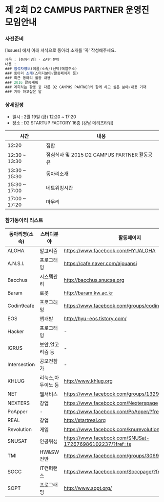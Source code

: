# 제 2회 D2 CAMPUS PARTNER 운영진 모임안내

### 사전준비

[Issues] 에서 아래 서식으로 동아리 소개를 '꼭' 작성해주세요.

```javascript
제목 : [동아리명] - 스터디분야
내용 :
### 참석자정보(이름/소속/(선택)메일주소)
### 동아리 소개(스터디분야/활동페이지 등)
### 최근 동아리 활동 내용
### 2016 활동계획
### 계획하는 활동 중 다른 D2 CAMPUS PARTNER와 함께 하고 싶은 분야/내용 기재
### 기타 하고싶은 말
```

### 상세일정

- 일시 : 2월 19일 (금) 12:20 ~ 17:20
- 장소 : D2 STARTUP FACTORY 16층 (강남 메리츠타워)

시간|내용
---|---
12:20|집합
12:30 ~ 13:30|점심식사 및 2015 D2 CAMPUS PARTNER 활동공유
13:30 ~ 15:30|동아리소개
15:30 ~ 17:00|네트워킹시간
17:00 ~ 17:20|마무리

### 참가동아리 리스트

동아리명(소속)|스터디분야|활동페이지
--------------|----------|----------
ALOHA|알고리즘|https://www.facebook.com/HYUALOHA
A.N.S.I.|프로그래밍|https://cafe.naver.com/ajouansi
Bacchus|시스템관리|http://bacchus.snucse.org
Baram|로봇|http://baram.kw.ac.kr
Codin9cafe|프로그래밍|https://www.facebook.com/groups/codin9cafe/
EOS|앱개발|http://hyu-eos.tistory.com/
Hacker|프로그래밍|-
IGRUS|보안,알고리즘 등|-
Intersection|공모전참가|-
KHLUG|리눅스,아두이노 등|http://www.khlug.org
NET|웹서비스|https://www.facebook.com/groups/132988286804307/
NEXTERS|창업|https://www.facebook.com/Nexterspage
PoApper|-|https://www.facebook.com/PoApper/?fref=ts
REAL|창업|http://startreal.org
Revolution|게임|https://www.facebook.com/knurevolution
SNUSAT|인공위성|https://www.facebook.com/SNUSat-172676986102237/?fref=ts
TMI|HW&SW전반|https://www.facebook.com/groups/306984199313364
SOCC|IT컨퍼런스|https://www.facebook.com/Soccpage/?fref=ts
SOPT|프로그래밍|http://www.sopt.org/




